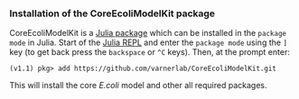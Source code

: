 ### Installation of the CoreEcoliModelKit package
CoreEcoliModelKit is a [Julia package](https://docs.julialang.org/en/v1/stdlib/Pkg/index.html) which can be installed in the ``package mode`` in Julia.
Start of the [Julia REPL](https://docs.julialang.org/en/v1/stdlib/REPL/index.html) and enter the ``package mode`` using the ``]`` key (to get back press the ``backspace`` or ``^C`` keys). Then, at the prompt enter:

    (v1.1) pkg> add https://github.com/varnerlab/CoreEcoliModelKit.git

This will install the core _E.coli_ model and other all required packages.
